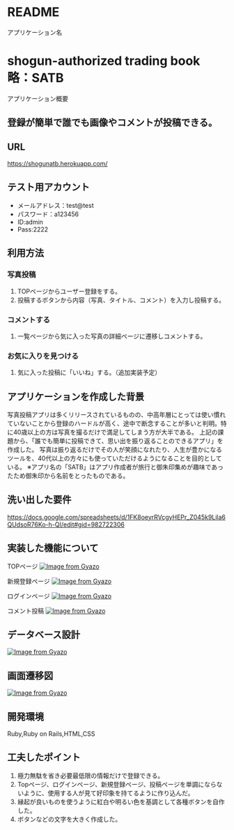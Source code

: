 # README

アプリケーション名
# shogun-authorized trading book 略：SATB

アプリケーション概要  
## 登録が簡単で誰でも画像やコメントが投稿できる。 

URL  
---
https://shogunatb.herokuapp.com/

テスト用アカウント  
---
- メールアドレス：test@test  
- パスワード：a123456  
- ID:admin  
- Pass:2222  

利用方法  
---  
### 写真投稿  
1. TOPページからユーザー登録をする。  
1. 投稿するボタンから内容（写真、タイトル、コメント）を入力し投稿する。  

### コメントする  
1. 一覧ページから気に入った写真の詳細ページに遷移しコメントする。  

### お気に入りを見つける
1. 気に入った投稿に「いいね」する。（追加実装予定）

アプリケーションを作成した背景  
---
写真投稿アプリは多くリリースされているものの、中高年層にとっては使い慣れていないことから登録のハードルが高く、途中で断念することが多いと判明。特に40歳以上の方は写真を撮るだけで満足してしまう方が大半である。
上記の課題から、「誰でも簡単に投稿できて、思い出を振り返ることのできるアプリ」を作成した。
写真は振り返るだけでその人が笑顔になれたり、人生が豊かになるツールを、40代以上の方々にも使っていただけるようになることを目的としている。
※アプリ名の「SATB」はアプリ作成者が旅行と御朱印集めが趣味であったため御朱印から名前をとったものである。

洗い出した要件  
---
https://docs.google.com/spreadsheets/d/1FK8oeyrRVcgyHEPr_Z045k9Lila6QUdsoR76Ko-h-QI/edit#gid=982722306  

実装した機能について  
---

TOPページ
[![Image from Gyazo](https://i.gyazo.com/698a11e63312c4df034cb9850e1d7e2f.jpg)](https://gyazo.com/698a11e63312c4df034cb9850e1d7e2f)

新規登録ページ
[![Image from Gyazo](https://i.gyazo.com/bbfa5e29d153702486f52c1962db0c01.jpg)](https://gyazo.com/bbfa5e29d153702486f52c1962db0c01)

ログインページ
[![Image from Gyazo](https://i.gyazo.com/eeb27c507edd6c6768a2dfe7f6b0812a.jpg)](https://gyazo.com/eeb27c507edd6c6768a2dfe7f6b0812a)

コメント投稿
[![Image from Gyazo](https://i.gyazo.com/8fb6d2e34c79935f5a9991d97548fe40.gif)](https://gyazo.com/8fb6d2e34c79935f5a9991d97548fe40)


データベース設計  
---
[![Image from Gyazo](https://i.gyazo.com/789277290486a8b8e36c465871e3f8d7.png)](https://gyazo.com/789277290486a8b8e36c465871e3f8d7)

画面遷移図  
---
[![Image from Gyazo](https://i.gyazo.com/b87c0c99de11bfe18721467ead3f2c92.png)](https://gyazo.com/b87c0c99de11bfe18721467ead3f2c92)

開発環境  
---
Ruby,Ruby on Rails,HTML,CSS

工夫したポイント  
---
1. 極力無駄を省き必要最低限の情報だけで登録できる。  
1. Topページ、ログインページ、新規登録ページ、投稿ページを単調にならないように、使用する人が見て好印象を持てるように作り込んだ。  
1. 縁起が良いものを使うように紅白や明るい色を基調として各種ボタンを自作した。
1. ボタンなどの文字を大きく作成した。

[def]: https://gyazo.com/5caca6eba1593714052596d96252fb38